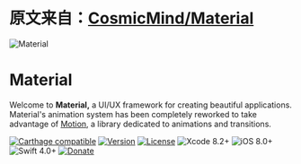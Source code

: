 # 原文来自：[CosmicMind/Material](https://github.com/CosmicMind/Material)

![Material](http://www.cosmicmind.com/material/github/material-logo.png)

# Material

Welcome to **Material,** a UI/UX framework for creating beautiful applications. Material's animation system has been completely reworked to take advantage of [Motion](https://github.com/CosmicMind/Motion), a library dedicated to animations and transitions.

[![Carthage compatible](https://img.shields.io/badge/Carthage-Compatible-brightgreen.svg?style=flat)](https://github.com/Carthage/Carthage)
[![Version](https://img.shields.io/cocoapods/v/Material.svg?style=flat)](http://cocoapods.org/pods/Material)
[![License](https://img.shields.io/cocoapods/l/Material.svg?style=flat)](https://github.com/CosmicMind/Material/blob/master/LICENSE.md)
![Xcode 8.2+](https://img.shields.io/badge/Xcode-8.2%2B-blue.svg)
![iOS 8.0+](https://img.shields.io/badge/iOS-8.0%2B-blue.svg)
![Swift 4.0+](https://img.shields.io/badge/Swift-4.0%2B-orange.svg)
[![Donate](https://img.shields.io/badge/Donate-PayPal-blue.svg)](https://www.paypal.com/cgi-bin/webscr?cmd=_s-xclick&hosted_button_id=9D6MURMLLUNQ2)
